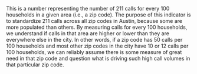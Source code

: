 
This is a number representing the number of 211 calls for every 100 households in a given area (i.e., a zip code). The purpose of this indicator is to standardize 211 calls across all zip codes in Austin, because some are more populated than others. By measuring calls for every 100 households, we understand if calls in that area are higher or lower than they are everywhere else in the city. In other words, if a zip code has 50 calls per 100 households and most other zip codes in the city have 10 or 12 calls per 100 households, we can reliably assume there is some measure of great need in that zip code and question what is driving such high call volumes in that particular zip code.
